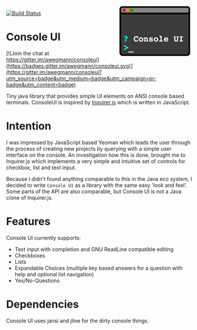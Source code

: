 <img src="./doc/ConsoleUI-Logo.png" width="200"  align="right">

[![Build Status](https://travis-ci.org/awegmann/consoleui.svg?branch=master)](https://travis-ci.org/awegmann/consoleui)

# Console UI

[![Join the chat at https://gitter.im/awegmann/consoleui](https://badges.gitter.im/awegmann/consoleui.svg)](https://gitter.im/awegmann/consoleui?utm_source=badge&utm_medium=badge&utm_campaign=pr-badge&utm_content=badge)

Tiny java library that provides simple UI elements on ANSI console based terminals. ConsoleUI is inspired by 
[Inquirer.js](https://github.com/SBoudrias/Inquirer.js) which is written in JavaScript.

# Intention

I was impressed by JavaScript based Yeoman which leads the user through the process of creating new projects
by querying with a simple user interface on the console. An investigation how this is done, brought 
me to Inquirer.js which implements a very simple and intuitive set of controls for checkbox, list and text input.
 
Because I didn't found anything comparable to this in the Java eco system, I decided to write `Console UI`
as a library with the same easy 'look and feel'. Some parts of the API are also comparable, but Console UI is not
a Java clone of Inquirer.js.

# Features
 
 Console UI currently supports:
 
 - Text input with completion and GNU ReadLine compatible editing
 - Checkboxes
 - Lists
 - Expandable Choices (multiple key based answers for a question with help and optional list navigation)
 - Yes/No-Questions
 
# Dependencies

Console UI uses jansi and jline for the dirty console things.







